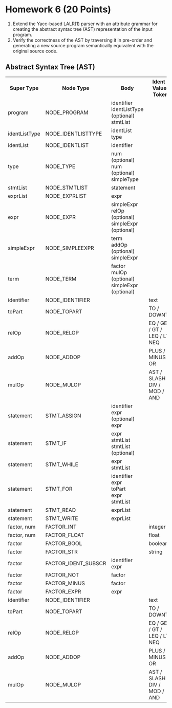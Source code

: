 # Homework 6 (20 Points)

1. Extend the Yacc-based LALR(1) parser with an attribute grammar for creating
   the abstract syntax tree (AST) representation of the input program.
2. Verify the correctness of the AST by traversing it in pre-order and
   generating a new source program semantically equivalent with the original
   source code.

## Abstract Syntax Tree (AST)

<table width="100%">
    <tr>
        <th>Super Type<br></th>
        <th>Node Type</th>
        <th>Body<br></th>
        <th>Ident / Value/ Token</th>
        <th>uses next</th>
    </tr>
    <tr>
        <td>program</td>
        <td>NODE_PROGRAM</td>
        <td>identifier<br>identListType (optional)<br>stmtList</td>
        <td></td>
        <td>no</td>
    </tr>
    <tr>
        <td>identListType</td>
        <td>NODE_IDENTLISTTYPE</td>
        <td>identList<br>type</td>
        <td></td>
        <td>yes</td>
    </tr>
    <tr>
        <td>identList</td>
        <td>NODE_IDENTLIST</td>
        <td>identifier</td>
        <td></td>
        <td>yes</td>
    </tr>
    <tr>
        <td>type</td>
        <td>NODE_TYPE</td>
        <td>num (optional)<br>num (optional)<br>simpleType</td>
        <td></td>
        <td>no</td>
    </tr>
    <tr>
        <td>stmtList</td>
        <td>NODE_STMTLIST</td>
        <td>statement</td>
        <td></td>
        <td>yes</td>
    </tr>
    <tr>
        <td>exprList</td>
        <td>NODE_EXPRLIST</td>
        <td>expr</td>
        <td></td>
        <td>yes</td>
    </tr>
    <tr>
        <td>expr</td>
        <td>NODE_EXPR</td>
        <td>simpleExpr<br>relOp (optional)<br>simpleExpr (optional)</td>
        <td></td>
        <td>no</td>
    </tr>
    <tr>
        <td>simpleExpr</td>
        <td>NODE_SIMPLEEXPR</td>
        <td>term<br>addOp (optional)<br>simpleExpr</td>
        <td></td>
        <td>no</td>
    </tr>
    <tr>
        <td>term</td>
        <td>NODE_TERM</td>
        <td>factor<br>mulOp (optional)<br>simpleExpr (optional)</td>
        <td></td>
        <td>no</td>
    </tr>
    <tr>
        <td>identifier</td>
        <td>NODE_IDENTIFIER</td>
        <td></td>
        <td>text</td>
        <td>no</td>
    </tr>
    <tr>
        <td>toPart</td>
        <td>NODE_TOPART</td>
        <td></td>
        <td>TO / DOWNTO</td>
        <td>no</td>
    </tr>
    <tr>
        <td>relOp</td>
        <td>NODE_RELOP</td>
        <td></td>
        <td>EQ / GEQ / GT / LEQ / LT NEQ</td>
        <td>no</td>
    </tr>
    <tr>
        <td>addOp</td>
        <td>NODE_ADDOP</td>
        <td></td>
        <td>PLUS / MINUS / OR</td>
        <td>no</td>
    </tr>
    <tr>
        <td>mulOp</td>
        <td>NODE_MULOP</td>
        <td></td>
        <td>AST / SLASH / DIV / MOD / AND</td>
        <td>no</td>
    </tr>
    <tr>
        <td>statement</td>
        <td>STMT_ASSIGN</td>
        <td>identifier<br>expr (optional)<br>expr</td>
        <td></td>
        <td>no</td>
    </tr>
    <tr>
        <td>statement</td>
        <td>STMT_IF</td>
        <td>expr<br>stmtList<br>stmtList (optional)</td>
        <td></td>
        <td>no</td>
    </tr>
    <tr>
        <td>statement</td>
        <td>STMT_WHILE</td>
        <td>expr<br>stmtList</td>
        <td></td>
        <td>no</td>
    </tr>
    <tr>
        <td>statement</td>
        <td>STMT_FOR</td>
        <td>identifier<br>expr<br>toPart<br>expr<br>stmtList</td>
        <td></td>
        <td>no</td>
    </tr>
    <tr>
        <td>statement</td>
        <td>STMT_READ</td>
        <td>exprList</td>
        <td></td>
        <td>no</td>
    </tr>
    <tr>
        <td>statement</td>
        <td>STMT_WRITE</td>
        <td>exprList</td>
        <td></td>
        <td>no</td>
    </tr>
    <tr>
        <td>factor, num</td>
        <td>FACTOR_INT</td>
        <td></td>
        <td>integer</td>
        <td>no</td>
    </tr>
    <tr>
        <td>factor, num</td>
        <td>FACTOR_FLOAT</td>
        <td></td>
        <td>float</td>
        <td>no</td>
    </tr>
    <tr>
        <td>factor</td>
        <td>FACTOR_BOOL</td>
        <td></td>
        <td>boolean</td>
        <td>no</td>
    </tr>
    <tr>
        <td>factor</td>
        <td>FACTOR_STR</td>
        <td></td>
        <td>string</td>
        <td>no</td>
    </tr>
    <tr>
        <td>factor</td>
        <td>FACTOR_IDENT_SUBSCR</td>
        <td>identifier<br>expr</td>
        <td></td>
        <td>no</td>
    </tr>
    <tr>
        <td>factor</td>
        <td>FACTOR_NOT</td>
        <td>factor</td>
        <td></td>
        <td>no</td>
    </tr>
    <tr>
        <td>factor</td>
        <td>FACTOR_MINUS</td>
        <td>factor</td>
        <td></td>
        <td>no</td>
    </tr>
    <tr>
        <td>factor</td>
        <td>FACTOR_EXPR</td>
        <td>expr</td>
        <td></td>
        <td>no</td>
    </tr>
    <tr>
        <td>identifier</td>
        <td>NODE_IDENTIFIER</td>
        <td></td>
        <td>text</td>
        <td>no</td>
    </tr>
    <tr>
        <td>toPart</td>
        <td>NODE_TOPART</td>
        <td></td>
        <td>TO / DOWNTO</td>
        <td>no</td>
    </tr>
    <tr>
        <td>relOp</td>
        <td>NODE_RELOP</td>
        <td></td>
        <td>EQ / GEQ / GT / LEQ / LT NEQ</td>
        <td>no</td>
    </tr>
    <tr>
        <td>addOp</td>
        <td>NODE_ADDOP</td>
        <td></td>
        <td>PLUS / MINUS / OR</td>
        <td>no</td>
    </tr>
    <tr>
        <td>mulOp</td>
        <td>NODE_MULOP</td>
        <td></td>
        <td>AST / SLASH / DIV / MOD / AND</td>
        <td>no</td>
    </tr>
</table>
